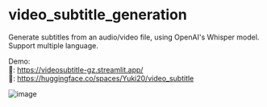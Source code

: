 # video_subtitle_generation
Generate subtitles from an audio/video file, using OpenAI's Whisper model. Support multiple language.

Demo: </br>
👑: https://videosubtitle-gz.streamlit.app/ </br>
🤗: https://huggingface.co/spaces/Yuki20/video_subtitle </br>

![image](https://github.com/user-attachments/assets/4e8d695f-347d-4f36-a6ac-27e1f9987187)
